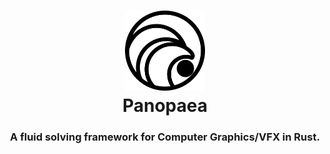 <h1 align="center">
    <img src="info/panopaea_logo.png", width="128">
    <br>
    Panopaea
    <br>
</h1>

<h3 align="center">A fluid solving framework for Computer Graphics/VFX in Rust.</h3>
